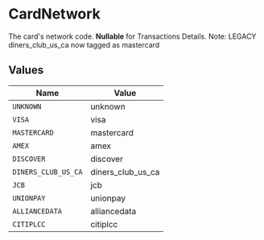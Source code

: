 # CardNetwork

The card's network code. **Nullable** for Transactions Details. Note: LEGACY diners_club_us_ca now tagged as mastercard



## Values

| Name                | Value               |
| ------------------- | ------------------- |
| `UNKNOWN`           | unknown             |
| `VISA`              | visa                |
| `MASTERCARD`        | mastercard          |
| `AMEX`              | amex                |
| `DISCOVER`          | discover            |
| `DINERS_CLUB_US_CA` | diners_club_us_ca   |
| `JCB`               | jcb                 |
| `UNIONPAY`          | unionpay            |
| `ALLIANCEDATA`      | alliancedata        |
| `CITIPLCC`          | citiplcc            |